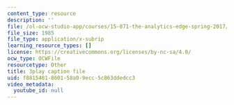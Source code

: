 ```yaml
---
content_type: resource
description: ''
file: /ol-ocw-studio-app/courses/15-071-the-analytics-edge-spring-2017/f8815481860158a09ecc5c863ddedcc3_mi-pl3_fIfc.vtt
file_size: 1985
file_type: application/x-subrip
learning_resource_types: []
license: https://creativecommons.org/licenses/by-nc-sa/4.0/
ocw_type: OCWFile
resourcetype: Other
title: 3play caption file
uid: f8815481-8601-58a0-9ecc-5c863ddedcc3
video_metadata:
  youtube_id: null
---
```

